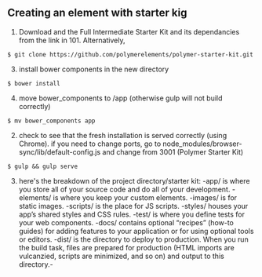 ## Creating an element with starter kig

1. Download and the Full Intermediate Starter Kit and its dependancies from the link in 101.  Alternatively,
```
$ git clone https://github.com/polymerelements/polymer-starter-kit.git
```
3. install bower components in the new directory
```
$ bower install
```
4. move bower_components to /app (otherwise gulp will not build correctly)
```
$ mv bower_components app
```
2. check to see that the fresh installation is served correctly (using Chrome). if you need to change ports, go to node_modules/browser-sync/lib/default-config.js and change from 3001 (Polymer Starter Kit)
```
$ gulp && gulp serve
```
3. here's the breakdown of the project directory/starter kit:
-app/ is where you store all of your source code and do all of your development.
-elements/ is where you keep your custom elements.
-images/ is for static images.
-scripts/ is the place for JS scripts.
-styles/ houses your app’s shared styles and CSS rules.
-test/ is where you define tests for your web components.
-docs/ contains optional “recipes” (how-to guides) for adding features to your application or for using optional tools or editors.
-dist/ is the directory to deploy to production. When you run the build task, files are prepared for production (HTML imports are vulcanzied, scripts are minimized, and so on) and output to this directory.-